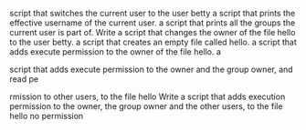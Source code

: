 script that switches the current user to the user betty
a script that prints the effective username of the current user.
a script that prints all the groups the current user is part of.
Write a script that changes the owner of the file hello to the user betty.
a script that creates an empty file called hello.
a script that adds execute permission to the owner of the file hello.
a 

script that adds execute permission to the owner and the group owner, and read pe

rmission to other users, to the file hello
Write a script that adds execution permission to the owner, the group owner and the other users, to the file hello
no permission
